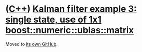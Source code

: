 # ([C++](Cpp.md)) [Kalman filter example 3: single state, use of 1x1 boost::numeric::ublas::matrix](CppKalmanFilterExample3.md)

Moved to [its own GitHub](https://github.com/richelbilderbeek/KalmanFilterExample3).
 
